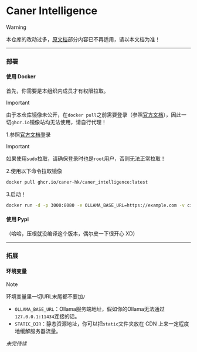 # Caner Intelligence

> [!WARNING]
> 本仓库的改动过多，[原文档](https://github.com/Caner-HK/Caner_Intelligence/blob/main/README.OI.md)部分内容已不再适用，请以本文档为准！

------
### 部署
#### 使用 Docker
首先，你需要是本组织内成员才有权限拉取。
> [!IMPORTANT]
> 由于本仓库镜像未公开，在`docker pull`之前需要登录（参照[官方文档](https://docs.github.com/en/packages/working-with-a-github-packages-registry/working-with-the-container-registry#authenticating-with-a-personal-access-token-classic)），因此一切`ghcr.io`镜像站均无法使用，请自行代理！

1.参照[官方文档](https://docs.github.com/en/packages/working-with-a-github-packages-registry/working-with-the-container-registry#authenticating-with-a-personal-access-token-classic)登录
> [!IMPORTANT]
> 如果使用`sudo`拉取，请确保登录时也是`root`用户，否则无法正常拉取！

2.使用以下命令拉取镜像
```bash
docker pull ghcr.io/caner-hk/caner_intelligence:latest
```

3.启动！
```bash
docker run -d -p 3000:8080 -e OLLAMA_BASE_URL=https://example.com -v ci:/app/backend/data --name ci --restart always ghcr.io/caner-hk/caner_intelligence:latest
```

#### 使用 Pypi
（哈哈，压根就没编译这个版本，偶尔皮一下很开心 XD）

------
### 拓展
#### 环境变量
> [!NOTE]
> 环境变量里一切URL末尾都不要加`/`
- `OLLAMA_BASE_URL`：Ollama服务端地址，假如你的Ollama无法通过`127.0.0.1:11434`连接的话。
- `STATIC_DIR`：静态资源地址，你可以把`static`文件夹放在 CDN 上来一定程度地缓解服务器流量。

*未完待续*